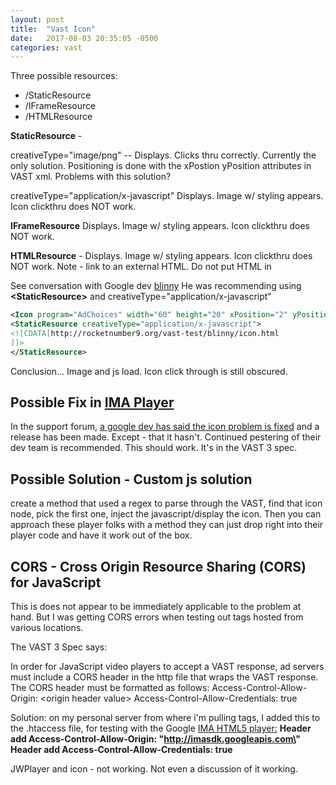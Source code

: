 ```yaml
---
layout: post
title:  "Vast Icon"
date:   2017-08-03 20:35:05 -0500
categories: vast
---
```

Three possible resources:

- /StaticResource
- /IFrameResource
- /HTMLResource

**StaticResource** -

creativeType="image/png" -- Displays. Clicks thru correctly. Currently the only solution.
Positioning is done with the xPostion yPosition attributes in VAST xml.
Problems with this solution?

creativeType="application/x-javascript"
Displays. Image w/ styling appears. Icon clickthru does NOT work.

**IFrameResource**
Displays. Image w/ styling appears. Icon clickthru does NOT work.

**HTMLResource** -
Displays. Image w/ styling appears. Icon clickthru does NOT work.
Note - link to an external HTML. Do not put HTML in

See conversation with Google dev [blinny][blinny-forum]
He was recommending using **\<StaticResource\>** and creativeType="application/x-javascript"

```xml
<Icon program="AdChoices" width="60" height="20" xPosition="2" yPosition="2">
<StaticResource creativeType="application/x-javascript">
<![CDATA[http://rocketnumber9.org/vast-test/blinny/icon.html
]]>
</StaticResource>
```

Conclusion... Image and js load. Icon click through is still obscured.

## Possible Fix in [IMA Player][ima-release]

In the support forum, [a google dev has said the icon problem is fixed](https://developers.google.com/interactive-media-ads/docs/sdks/html5/community?place=msg%2Fima-sdk%2FMHMKZ2hy8KI%2FRjMpjczHAwAJ) and a release has been made. Except - that it hasn't.
Continued pestering of their dev team is recommended. This should work. It's in the VAST 3 spec.

## Possible Solution -  Custom js solution

 create a method that used a regex to parse through the VAST, find that icon node, pick the first one, inject the javascript/display the icon. Then you can approach these player folks with a method they can just drop right into their player code and have it work out of the box.

## CORS - Cross Origin Resource Sharing (CORS) for JavaScript

This is does not appear to be immediately applicable to the problem at hand. But I was getting CORS errors when testing out tags hosted from various locations.

The VAST 3 Spec says:

In order for JavaScript video players to accept a VAST response, ad servers must include a CORS header in the http file that wraps the VAST response. The CORS header must be formatted as follows: Access-Control-Allow-Origin: \<origin header value\> Access-Control-Allow-Credentials: true

Solution: on my personal server from where i'm pulling tags, I added this to the .htaccess file, for testing with the Google [IMA HTML5 player:][imaplayer]
**Header add Access-Control-Allow-Origin: \"http://imasdk.googleapis.com\"**
**Header add Access-Control-Allow-Credentials: true**

JWPlayer and icon - not working. Not even a discussion of it working.

[ima-release]: https://developers.google.com/interactive-media-ads/docs/sdks/html5/v3/history
[imaplayer]: https://developers.google.com/interactive-media-ads/docs/sdks/html5/
[vast-spec]: https://www.iab.com/guidelines/digital-video-ad-serving-template-vast-3-0/mar
[blinny-forum]: https://developers.google.com/interactive-media-ads/docs/sdks/html5/community?place=msg%2Fima-sdk%2FMHMKZ2hy8KI%2F6poFwcB9KgAJ
